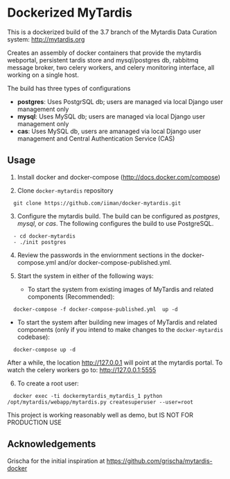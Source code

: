 Dockerized MyTardis
===================

This is a dockerized build of the 3.7 branch of the Mytardis Data Curation system: http://mytardis.org

Creates an assembly of docker containers that provide the mytardis webportal, persistent tardis store and mysql/postgres db, rabbitmq message broker, two celery workers, and celery monitoring interface, all working on a single host.

The build has three types of configurations
- **postgres**: Uses PostgrSQL db; users are managed via local Django user management only
- **mysql**: Uses MySQL db; users are managed via local Django user management only
- **cas**: Uses MySQL db, users are amanaged via local Django user management and Central Authentication Service (CAS)


Usage
-----

1. Install docker and docker-compose (http://docs.docker.com/compose)

2. Clone `docker-mytardis` repository
  ```
    git clone https://github.com/iiman/docker-mytardis.git
  ```
  
3. Configure the mytardis build. The build can be configured as *postgres*, *mysql*, or *cas*. The following configures the build to use PostgreSQL.
  ```
    - cd docker-mytardis
    - ./init postgres
  ```
  
4. Review the passwords in the enviornment sections in the docker-compose.yml and/or docker-compose-published.yml.

5. Start the system in either of the following ways:
   - To start the system from existing images of MyTardis and related components (Recommended):
  ```
    docker-compose -f docker-compose-published.yml  up -d
  ```
  
  - To start the system after building new images of MyTardis and related components (only if you intend to make changes to the `docker-mytardis` codebase):
  ```
    docker-compose up -d
  ```
  
  After a while, the location http://127.0.0.1 will point at the mytardis portal. To watch the celery workers go to: http://127.0.0.1:5555

6. To create a root user:

```  
  docker exec -ti dockermytardis_mytardis_1 python /opt/mytardis/webapp/mytardis.py createsuperuser --user=root
```

This project is working reasonably well as demo, but IS NOT FOR PRODUCTION USE


Acknowledgements
----------------

Grischa for the initial inspiration at https://github.com/grischa/mytardis-docker






